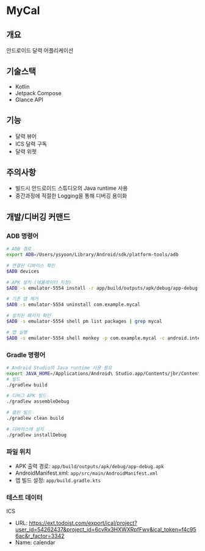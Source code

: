 # MyCal

## 개요
안드로이드 달력 어플리케이션

## 기술스택
- Kotlin
- Jetpack Compose
- Glance API

## 기능
- 달력 뷰어
- ICS 달력 구독
- 달력 위젯

## 주의사항
- 빌드시 안드로이드 스튜디오의 Java runtime 사용
- 중간과정에 적절한 Logging을 통해 디버깅 용이화

## 개발/디버깅 커맨드

### ADB 명령어
```bash
# ADB 경로
export ADB=/Users/ysyoon/Library/Android/sdk/platform-tools/adb

# 연결된 디바이스 확인
$ADB devices

# APK 설치 (에뮬레이터 지정)
$ADB -s emulator-5554 install -r app/build/outputs/apk/debug/app-debug.apk

# 기존 앱 제거
$ADB -s emulator-5554 uninstall com.example.mycal

# 설치된 패키지 확인
$ADB -s emulator-5554 shell pm list packages | grep mycal

# 앱 실행
$ADB -s emulator-5554 shell monkey -p com.example.mycal -c android.intent.category.LAUNCHER 1
```

### Gradle 명령어
```bash
# Android Studio의 Java runtime 사용 필요
export JAVA_HOME=/Applications/Android\ Studio.app/Contents/jbr/Contents/Home && ./gradlew assembleDebug
# 빌드
./gradlew build

# 디버그 APK 빌드
./gradlew assembleDebug

# 클린 빌드
./gradlew clean build

# 디바이스에 설치
./gradlew installDebug
```

### 파일 위치
- APK 출력 경로: `app/build/outputs/apk/debug/app-debug.apk`
- AndroidManifest.xml: `app/src/main/AndroidManifest.xml`
- 앱 빌드 설정: `app/build.gradle.kts`

### 테스트 데이터
ICS
- URL: https://ext.todoist.com/export/ical/project?user_id=54262437&project_id=6cvRx3HXWXRpfFwv&ical_token=f4c956ac&r_factor=3342
- Name: calendar